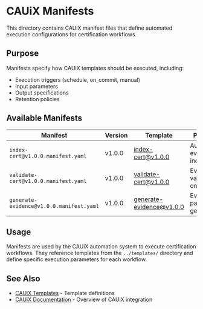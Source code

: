 # CAUiX Manifests

This directory contains CAUiX manifest files that define automated execution configurations for certification workflows.

## Purpose

Manifests specify how CAUiX templates should be executed, including:
- Execution triggers (schedule, on_commit, manual)
- Input parameters
- Output specifications
- Retention policies

## Available Manifests

| Manifest | Version | Template | Purpose |
|----------|---------|----------|---------|
| `index-cert@v1.0.0.manifest.yaml` | v1.0.0 | index-cert@v1.0.0 | Automated evidence indexing |
| `validate-cert@v1.0.0.manifest.yaml` | v1.0.0 | validate-cert@v1.0.0 | Evidence validation on commit |
| `generate-evidence@v1.0.0.manifest.yaml` | v1.0.0 | generate-evidence@v1.0.0 | Evidence package generation |

## Usage

Manifests are used by the CAUiX automation system to execute certification workflows. They reference templates from the `../templates/` directory and define specific execution parameters for each workflow.

## See Also

- [CAUiX Templates](../templates/README.md) - Template definitions
- [CAUiX Documentation](../../README.md) - Overview of CAUiX integration
